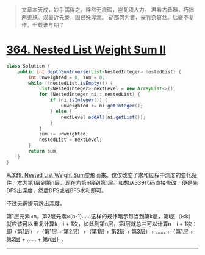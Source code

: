 >文章本天成，妙手偶得之。粹然无疵瑕，岂复须人力。
>君看古彝器，巧拙两无施。汉最近先秦，固已殊淳漓。
>胡部何为者，豪竹杂哀丝。后夔不复作，千载谁与期？

# [364. Nested List Weight Sum II](https://leetcode.com/problems/nested-list-weight-sum-ii/description/)

```java
class Solution {
    public int depthSumInverse(List<NestedInteger> nestedList) {
        int unweighted = 0, sum = 0;
        while (!nestedList.isEmpty()) {
            List<NestedInteger> nextLevel = new ArrayList<>();
            for (NestedInteger ni : nestedList) {
                if (ni.isInteger()) {
                    unweighted += ni.getInteger();
                } else {
                    nextLevel.addAll(ni.getList());
                }  
            }
            sum += unweighted;
            nestedList = nextLevel;
        }
        return sum;
    }
}
```

从[339. Nested List Weight Sum](https://leetcode.com/problems/nested-list-weight-sum/description/)变形而来。仅仅改变了求和过程中深度的变化条件，本为第1层到第n层，现在为第n层到第1层。如想从339代码直接修改，便是先DFS出深度，然后DFS或者BFS求和即可。

不过无需提前求出深度。

第1层元素×n，第2层元素×(n-1)……这样的规律暗示每当到第k层，第i层（i<k）就应该可以重复计算k - i + 1次，如此到第n层，第i层就总共可以计算n - i + 1次：即（第1层）+（第1层 + 第2层）+（第1层 + 第2层 + 第3层）+ …… +（第1层 + 第2层 + …… + 第n层）. 

---



